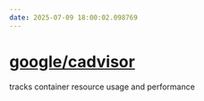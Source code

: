```yaml
---
date: 2025-07-09 18:00:02.098769
---
```


# [google/cadvisor](https://github.com/google/cadvisor)

tracks container resource usage and performance